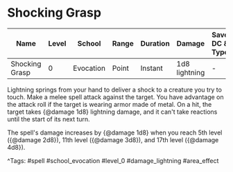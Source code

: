 # Shocking Grasp

| Name | Level | School | Range | Duration | Damage | Save DC & Type |
|------|-------|--------|-------|----------|--------|----------------|
| Shocking Grasp | 0 | Evocation | Point | Instant | 1d8 lightning | - |

Lightning springs from your hand to deliver a shock to a creature you try to touch. Make a melee spell attack against the target. You have advantage on the attack roll if the target is wearing armor made of metal. On a hit, the target takes {@damage 1d8} lightning damage, and it can't take reactions until the start of its next turn.

The spell's damage increases by {@damage 1d8} when you reach 5th level ({@damage 2d8}), 11th level ({@damage 3d8}), and 17th level ({@damage 4d8}).

^Tags: #spell #school_evocation #level_0 #damage_lightning #area_effect